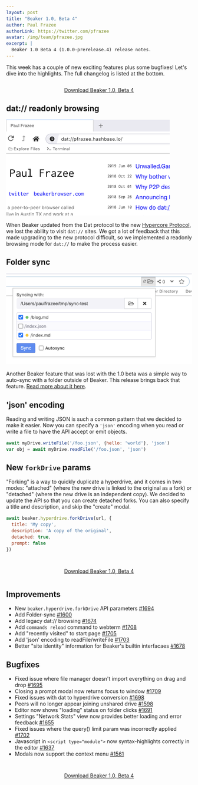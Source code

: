 ```yaml
---
layout: post
title: "Beaker 1.0, Beta 4"
author: Paul Frazee
authorLink: https://twitter.com/pfrazee
avatar: /img/team/pfrazee.jpg
excerpt: |
  Beaker 1.0 Beta 4 (1.0.0-prerelease.4) release notes.
---
```


This week has a couple of new exciting features plus some bugfixes! Let's dive into the highlights. The full changelog is listed at the bottom.

<div style="text-align: center; margin: 2em 0">
<a class="btn" title="Download the Beaker 1.0, Beta 4" href="/install/">Download Beaker 1.0, Beta 4</a>
</div>

## dat:// readonly browsing

<img src="/img/posts/beaker-1-0-beta-4/dat-browsing.png">

When Beaker updated from the Dat protocol to the new [Hypercore Protocol](https://hypercore-protocol.org), we lost the ability to visit `dat://` sites. We got a lot of feedback that this made upgrading to the new protocol difficult, so we implemented a readonly browsing mode for `dat://` to make the process easier.

## Folder sync

<img src="/img/posts/beaker-1-0-beta-4/folder-sync-controls.png">

Another Beaker feature that was lost with the 1.0 beta was a simple way to auto-sync with a folder outside of Beaker. This release brings back that feature. [Read more about it here](https://docs.beakerbrowser.com/intermediate/syncing-with-folders).

## 'json' encoding

Reading and writing JSON is such a common pattern that we decided to make it easier. Now you can specify a `'json'` encoding when you read or write a file to have the API accept or emit objects.

```javascript
await myDrive.writeFile('/foo.json', {hello: 'world'}, 'json')
var obj = await myDrive.readFile('/foo.json', 'json')
```

## New `forkDrive` params

"Forking" is a way to quickly duplicate a hyperdrive, and it comes in two modes: "attached" (where the new drive is linked to the original as a fork) or "detached" (where the new drive is an independent copy). We decided to update the API so that you can create detached forks. You can also specify a title and description, and skip the "create" modal.

```js
await beaker.hyperdrive.forkDrive(url, {
  title: 'My copy',
  description: 'A copy of the original',
  detached: true,
  prompt: false
})
```

<div style="text-align: center; margin: 3em 0">
<a class="btn" title="Download the Beaker 1.0, Beta 4" href="/install/">Download Beaker 1.0, Beta 4</a>
</div>

## Improvements

- New `beaker.hyperdrive.forkDrive` API parameters [#1694](https://github.com/beakerbrowser/issues/1694)
- Add Folder-sync [#1600](https://github.com/beakerbrowser/issues/1600)
- Add legacy dat:// browsing [#1674](https://github.com/beakerbrowser/issues/1674)
- Add `commands reload` command to webterm [#1708](https://github.com/beakerbrowser/issues/1708)
- Add "recently visited" to start page [#1705](https://github.com/beakerbrowser/issues/1705)
- Add 'json' encoding to readFile/writeFile [#1703](https://github.com/beakerbrowser/issues/1703)
- Better "site identity" information for Beaker's builtin interfacaes [#1678](https://github.com/beakerbrowser/issues/1678)

## Bugfixes

- Fixed issue where file manager doesn't import everything on drag and drop [#1695](https://github.com/beakerbrowser/issues/1695)
- Closing a prompt modal now returns focus to window [#1709](https://github.com/beakerbrowser/issues/1709)
- Fixed issues with dat to hyperdrive conversion [#1698](https://github.com/beakerbrowser/issues/1698)
- Peers will no longer appear joining unshared drive [#1598](https://github.com/beakerbrowser/issues/1598)
- Editor now shows "loading" status on folder clicks [#1691](https://github.com/beakerbrowser/issues/1691)
- Settings "Network Stats" view now provides better loading and error feedback [#1655](https://github.com/beakerbrowser/issues/1655)
- Fixed issues where the query() limit param was incorrectly applied [#1702](https://github.com/beakerbrowser/issues/1702)
- Javascript in `<script type="module">` now syntax-highlights correctly in the editor [#1637](https://github.com/beakerbrowser/issues/1637)
- Modals now support the context menu [#1561](https://github.com/beakerbrowser/issues/1561)


<div style="text-align: center; margin: 3em 0">
<a class="btn" title="Download the Beaker 1.0, Beta 4" href="/install/">Download Beaker 1.0, Beta 4</a>
</div>

<style>
  .post img {
    display: block;
    margin: 1.5em auto;
    border: 1px solid #ccd;
  }
</style>